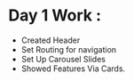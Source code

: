 # Day 1 Work :
- Created Header
- Set Routing for navigation
- Set Up Carousel Slides
- Showed Features Via Cards.